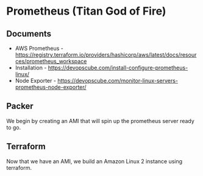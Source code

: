 # Prometheus (Titan God of Fire)

## Documents

- AWS Prometheus - https://registry.terraform.io/providers/hashicorp/aws/latest/docs/resources/prometheus_workspace
- Installation - https://devopscube.com/install-configure-prometheus-linux/
- Node Exporter - https://devopscube.com/monitor-linux-servers-prometheus-node-exporter/

## Packer
We begin by creating an AMI that will spin up the prometheus server ready to go.  

## Terraform
Now that we have an AMI, we build an Amazon Linux 2 instance using terraform.


